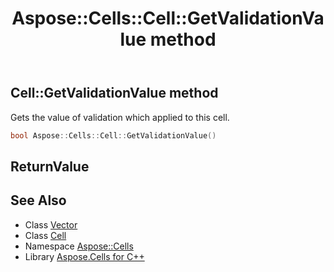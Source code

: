 ﻿---
title: Aspose::Cells::Cell::GetValidationValue method
linktitle: GetValidationValue
second_title: Aspose.Cells for C++ API Reference
description: 'Aspose::Cells::Cell::GetValidationValue method. Gets the value of validation which applied to this cell in C++.'
type: docs
weight: 7500
url: /cpp/aspose.cells/cell/getvalidationvalue/
---
## Cell::GetValidationValue method


Gets the value of validation which applied to this cell.

```cpp
bool Aspose::Cells::Cell::GetValidationValue()
```


## ReturnValue



## See Also

* Class [Vector](../../vector/)
* Class [Cell](../)
* Namespace [Aspose::Cells](../../)
* Library [Aspose.Cells for C++](../../../)
